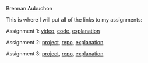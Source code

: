 Brennan Aubuchon

This is where I will put all of the links to my assignments:

Assignment 1: [video](https://youtu.be/uoMF6CJN2R4), [code](https://github.com/bjaubuchon/cs-420x/blob/27ef07cacc75fbfe8c51068fca1066e444e7d044/Aubuchon_assignment1_shader.frag), [explanation](https://docs.google.com/document/d/1pXC21ymVCP67Natf5t9hV-KQa9lM484fNIMLW4fDvQk/edit?usp=sharing)

Assignment 2: [project](https://bjaubuchon.github.io/cs-420x-assignment2/), [repo](https://github.com/bjaubuchon/cs-420x-assignment2), [explanation](https://docs.google.com/document/d/19KHdgWyTBucUMESqK2zv8nBxqlvn2H_wEoqLMM7oK9c/edit?usp=sharing)

Assignment 3: [project](https://bjaubuchon.github.io/cs420x-assignment3/), [repo](https://github.com/bjaubuchon/cs420x-assignment3), [explanation](https://docs.google.com/document/d/15MYQ15V8giqRH0FWb2o5kNVj0_X0_PnXbrGTppRBU3g/edit?usp=sharing)
